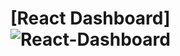# [React Dashboard]![React-Dashboard](https://user-images.githubusercontent.com/93449306/205063377-decad09a-4cc5-4d58-b34e-06971035b454.png)
